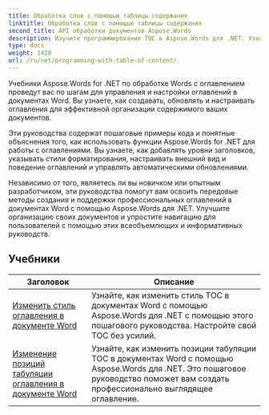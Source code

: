 ```yaml
---
title: Обработка слов с помощью таблицы содержания
linktitle: Обработка слов с помощью таблицы содержания
second_title: API обработки документов Aspose.Words
description: Изучите программирование TOC в Aspose.Words для .NET. Узнайте, как создавать и управлять оглавлениями в документах Word с помощью пошаговых руководств и примеров кода C#.
type: docs
weight: 1420
url: /ru/net/programming-with-table-of-content/
---
```

Учебники Aspose.Words for .NET по обработке Words с оглавлением проведут вас по шагам для управления и настройки оглавлений в документах Word. Вы узнаете, как создавать, обновлять и настраивать оглавления для эффективной организации содержимого ваших документов.

Эти руководства содержат пошаговые примеры кода и понятные объяснения того, как использовать функции Aspose.Words for .NET для работы с оглавлениями. Вы узнаете, как добавлять уровни заголовков, указывать стили форматирования, настраивать внешний вид и поведение оглавлений и управлять автоматическими обновлениями.

Независимо от того, являетесь ли вы новичком или опытным разработчиком, эти руководства помогут вам освоить передовые методы создания и поддержки профессиональных оглавлений в документах Word с помощью Aspose.Words для .NET. Улучшите организацию своих документов и упростите навигацию для пользователей с помощью этих всеобъемлющих и информативных руководств.

 ## Учебники
| Заголовок | Описание |
| --- | --- |
| [Изменить стиль оглавления в документе Word](./change-style-of-toc-level/) | Узнайте, как изменить стиль TOC в документах Word с помощью Aspose.Words для .NET с помощью этого пошагового руководства. Настройте свой TOC без усилий. |
| [Изменение позиций табуляции оглавления в документе Word](./change-toc-tab-stops/) | Узнайте, как изменить позиции табуляции TOC в документах Word с помощью Aspose.Words для .NET. Это пошаговое руководство поможет вам создать профессионально выглядящее оглавление. |